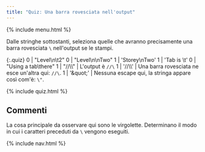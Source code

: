 ```yaml
---
title: "Quiz: Una barra rovesciata nell'output"
---
```


{% include menu.html %}

Dalle stringhe sottostanti, seleziona quelle che avranno precisamente una barra rovesciata `\` nell'output se le stampi.

{:.quiz}
0 | &quot;Level\n\t2&quot;
0 | &quot;Level\n\nTwo&quot;
1 | &apos;Storey\nTwo&apos;
1 | &apos;Tab is \t&apos;
0 | &quot;Using a tab\there&quot;
1 | &quot;//\\\\&quot; | L'output è `//\`
1 | &apos;//\\\\&apos; | Una barra rovesciata ne esce un'altra qui: `//\`.
1 | &apos;\&quot;&apos; | Nessuna escape qui, la stringa appare così com'è: `\"`.

{% include quiz.html %}

## Commenti

La cosa principale da osservare qui sono le virgolette. Determinano il modo in cui i caratteri preceduti da `\` vengono eseguiti.

{% include nav.html %}